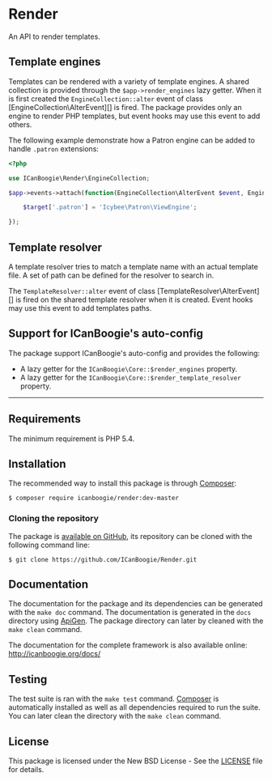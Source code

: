 # Render

An API to render templates.





## Template engines

Templates can be rendered with a variety of template engines. A shared collection is
provided through the `$app->render_engines` lazy getter. When it is first created the
`EngineCollection::alter` event of class [EngineCollection\AlterEvent][] is fired. The package
provides only an engine to render PHP templates, but event hooks may use this event to add others.

The following example demonstrate how a Patron engine can be added to handle `.patron` extensions:

```php
<?php

use ICanBoogie\Render\EngineCollection;

$app->events->attach(function(EngineCollection\AlterEvent $event, EngineCollection $target) {

	$target['.patron'] = 'Icybee\Patron\ViewEngine';

});
```





## Template resolver

A template resolver tries to match a template name with an actual template file. A set of path
can be defined for the resolver to search in.

The `TemplateResolver::alter` event of class [TemplateResolver\AlterEvent][] is fired on the 
shared template resolver when it is created. Event hooks may use this event to add templates paths.





## Support for ICanBoogie's auto-config

The package support ICanBoogie's auto-config and provides the following:

- A lazy getter for the `ICanBoogie\Core::$render_engines` property.
- A lazy getter for the `ICanBoogie\Core::$render_template_resolver` property.





----------





## Requirements

The minimum requirement is PHP 5.4.





## Installation

The recommended way to install this package is through [Composer](http://getcomposer.org/):

```
$ composer require icanboogie/render:dev-master
```





### Cloning the repository

The package is [available on GitHub](https://github.com/ICanBoogie/Render), its repository can be
cloned with the following command line:

	$ git clone https://github.com/ICanBoogie/Render.git





## Documentation

The documentation for the package and its dependencies can be generated with the `make doc`
command. The documentation is generated in the `docs` directory using [ApiGen](http://apigen.org/).
The package directory can later by cleaned with the `make clean` command.

The documentation for the complete framework is also available online: <http://icanboogie.org/docs/> 





## Testing

The test suite is ran with the `make test` command. [Composer](http://getcomposer.org/) is
automatically installed as well as all dependencies required to run the suite. You can later
clean the directory with the `make clean` command.





## License

This package is licensed under the New BSD License - See the [LICENSE](LICENSE) file for details.
